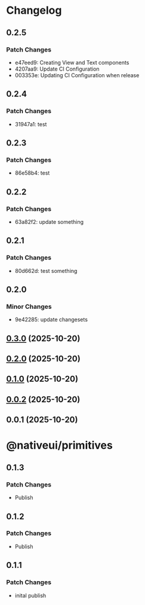 # Changelog

## 0.2.5

### Patch Changes

- e47eed9: Creating View and Text components
- 4207aa9: Update CI Configuration
- 003353e: Updating CI Configuration when release

## 0.2.4

### Patch Changes

- 31947a1: test

## 0.2.3

### Patch Changes

- 86e58b4: test

## 0.2.2

### Patch Changes

- 63a82f2: update something

## 0.2.1

### Patch Changes

- 80d662d: test something

## 0.2.0

### Minor Changes

- 9e42285: update changesets

## [0.3.0](https://github.com/nativeui-org/primitives/compare/primitives@0.2.0...primitives@0.3.0) (2025-10-20)

## [0.2.0](https://github.com/nativeui-org/primitives/compare/primitives@0.1.0...primitives@0.2.0) (2025-10-20)

## [0.1.0](https://github.com/nativeui-org/primitives/compare/primitives@0.0.2...primitives@0.1.0) (2025-10-20)

## [0.0.2](https://github.com/nativeui-org/primitives/compare/primitives@0.0.1...primitives@0.0.2) (2025-10-20)

## 0.0.1 (2025-10-20)

# @nativeui/primitives

## 0.1.3

### Patch Changes

- Publish

## 0.1.2

### Patch Changes

- Publish

## 0.1.1

### Patch Changes

- inital publish
